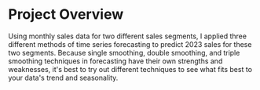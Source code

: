 # Project Overview
 Using monthly sales data for two different sales segments, I applied three different methods of time series forecasting to predict 2023 sales for these two segments. Because single smoothing, double smoothing, and triple smoothing techniques in forecasting have their own strengths and weaknesses, it's best to try out different techniques to see what fits best to your data's trend and seasonality. 
